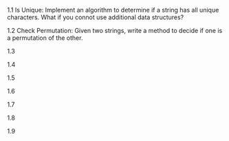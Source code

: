 1.1 Is Unique: 
  Implement an algorithm to determine if a string has all unique characters. What if you connot use additional data structures?

1.2 Check Permutation:
  Given two strings, write a method to decide if one is a permutation of the other.

1.3

1.4

1.5

1.6

1.7

1.8

1.9

